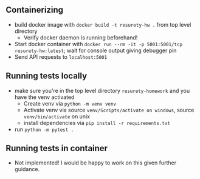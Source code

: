 ## Containerizing
- build docker image with `docker build -t resurety-hw .` from top level directory
  - Verify docker daemon is running beforehand!
- Start docker container with `docker run --rm -it -p 5001:5001/tcp resurety-hw:latest`; wait for console output giving debugger pin
- Send API requests to `localhost:5001`
## Running tests locally
- make sure you're in the top level directory `resurety-homework` and you have the venv activated
  - Create venv via `python -m venv venv`
  - Activate venv via source `venv/Scripts/activate on windows`, source `venv/bin/activate` on unix
  - install dependencies via `pip install -r requirements.txt`
- run `python -m pytest .`
## Running tests in container
- Not implemented! I would be happy to work on this given further guidance.